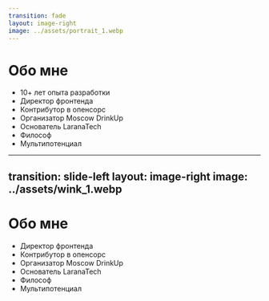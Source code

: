 ```yaml
---
transition: fade
layout: image-right
image: ../assets/portrait_1.webp
---
```


# Обо мне

<v-clicks>

- 10+ лет опыта разработки
- Директор фронтенда
- Контрибутор в опенсорс
- Организатор Moscow DrinkUp
- Основатель LaranaTech
- Философ
- Мультипотенциал

</v-clicks>

---
transition: slide-left
layout: image-right
image: ../assets/wink_1.webp
---

# Обо мне

- Директор фронтенда
- Контрибутор в опенсорс
- Организатор Moscow DrinkUp
- Основатель LaranaTech
- Философ
- Мультипотенциал
